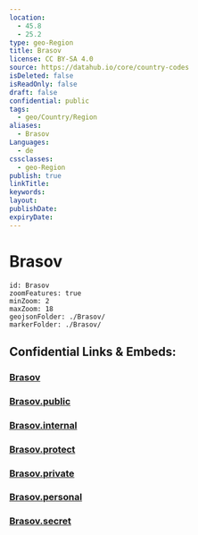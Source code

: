```yaml
---
location:
  - 45.8
  - 25.2
type: geo-Region
title: Brasov
license: CC BY-SA 4.0
source: https://datahub.io/core/country-codes
isDeleted: false
isReadOnly: false
draft: false
confidential: public
tags:
  - geo/Country/Region
aliases:
  - Brasov
Languages:
  - de
cssclasses:
  - geo-Region
publish: true
linkTitle:
keywords:
layout:
publishDate:
expiryDate:
---
```


# Brasov

```leaflet
id: Brasov
zoomFeatures: true 
minZoom: 2 
maxZoom: 18
geojsonFolder: ./Brasov/
markerFolder: ./Brasov/
```


## Confidential Links & Embeds: 

### [Brasov](/_Standards/Earth/Continent/Europe/Europe~East/Romania/Regions~Romania/Romania~Centru/Brasov.md) 

### [Brasov.public](/_public/Earth/Continent/Europe/Europe~East/Romania/Regions~Romania/Romania~Centru/Brasov.public.md) 

### [Brasov.internal](/_internal/Earth/Continent/Europe/Europe~East/Romania/Regions~Romania/Romania~Centru/Brasov.internal.md) 

### [Brasov.protect](/_protect/Earth/Continent/Europe/Europe~East/Romania/Regions~Romania/Romania~Centru/Brasov.protect.md) 

### [Brasov.private](/_private/Earth/Continent/Europe/Europe~East/Romania/Regions~Romania/Romania~Centru/Brasov.private.md) 

### [Brasov.personal](/_personal/Earth/Continent/Europe/Europe~East/Romania/Regions~Romania/Romania~Centru/Brasov.personal.md) 

### [Brasov.secret](/_secret/Earth/Continent/Europe/Europe~East/Romania/Regions~Romania/Romania~Centru/Brasov.secret.md)

